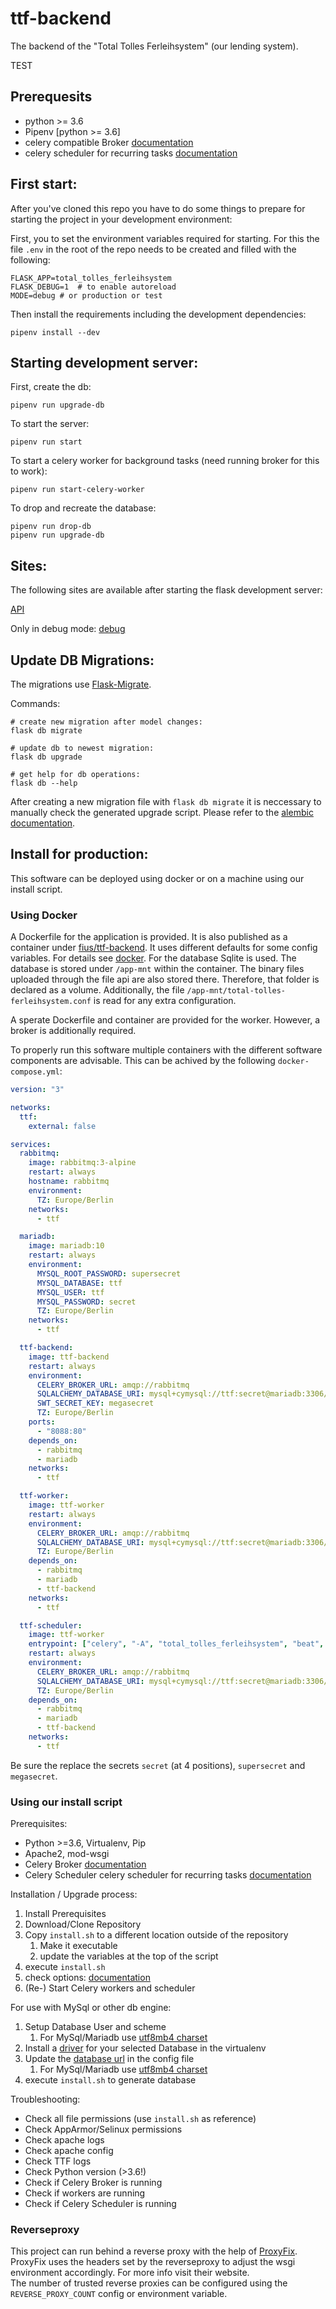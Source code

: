 # ttf-backend
The backend of the "Total Tolles Ferleihsystem" (our lending system).

TEST

## Prerequesits
- python >= 3.6
- Pipenv [python >= 3.6]
- celery compatible Broker [documentation](http://docs.celeryproject.org/en/latest/getting-started/first-steps-with-celery.html)
- celery scheduler for recurring tasks [documentation](http://docs.celeryproject.org/en/latest/userguide/periodic-tasks.html)

## First start:
After you've cloned this repo you have to do some things to prepare for starting the project in your development environment:

First, you to set the environment variables required for starting.
For this the file `.env` in the root of the repo needs to be created and filled with the following:
```
FLASK_APP=total_tolles_ferleihsystem
FLASK_DEBUG=1  # to enable autoreload 
MODE=debug # or production or test
```

Then install the requirements including the development dependencies:
```shell
pipenv install --dev
```

## Starting development server:
First, create the db:
```shell
pipenv run upgrade-db
```

To start the server:
```shell
pipenv run start
```

To start a celery worker for background tasks (need running broker for this to work):
```shell
pipenv run start-celery-worker
```

To drop and recreate the database:
```shell
pipenv run drop-db
pipenv run upgrade-db
```

## Sites:

The following sites are available after starting the flask development server:

[API](http://127.0.0.1:5000/api/doc)

Only in debug mode:
[debug](http://127.0.0.1:5000/debug)


## Update DB Migrations:

The migrations use [Flask-Migrate](flask-migrate.readthedocs.io/en/latest/).

Commands:
```shell
# create new migration after model changes:
flask db migrate

# update db to newest migration:
flask db upgrade

# get help for db operations:
flask db --help
```

After creating a new migration file with `flask db migrate` it is neccessary to manually check the generated upgrade script. Please refer to the [alembic documentation](alembic.zzzcomputing.com/en/latest/autogenerate.html#what-does-autogenerate-detect-and-what-does-it-not-detect).


## Install for production:
This software can be deployed using docker or on a machine using our install script.

### Using Docker
A Dockerfile for the application is provided.
It is also published as a container under [fius/ttf-backend](https://hub.docker.com/r/fius/ttf-backend).
It uses different defaults for some config variables. For details see [docker](docker).
For the database Sqlite is used. The database is stored under `/app-mnt` within the container.
The binary files uploaded through the file api are also stored there.
Therefore, that folder is declared as a volume.
Additionally, the file `/app-mnt/total-tolles-ferleihsystem.conf` is read for any extra configuration.

A sperate Dockerfile and container are provided for the worker.
However, a broker is additionally required.

To properly run this software multiple containers with the different software components are advisable.
This can be achived by the following `docker-compose.yml`:
```yml
version: "3"

networks:
  ttf:
    external: false

services:
  rabbitmq:
    image: rabbitmq:3-alpine
    restart: always
    hostname: rabbitmq
    environment:
      TZ: Europe/Berlin
    networks:
      - ttf

  mariadb:
    image: mariadb:10
    restart: always
    environment:
      MYSQL_ROOT_PASSWORD: supersecret
      MYSQL_DATABASE: ttf
      MYSQL_USER: ttf
      MYSQL_PASSWORD: secret
      TZ: Europe/Berlin
    networks:
      - ttf

  ttf-backend:
    image: ttf-backend
    restart: always
    environment:
      CELERY_BROKER_URL: amqp://rabbitmq
      SQLALCHEMY_DATABASE_URI: mysql+cymysql://ttf:secret@mariadb:3306/ttf
      SWT_SECRET_KEY: megasecret
      TZ: Europe/Berlin
    ports:
      - "8088:80"
    depends_on:
      - rabbitmq
      - mariadb
    networks:
      - ttf

  ttf-worker:
    image: ttf-worker
    restart: always
    environment:
      CELERY_BROKER_URL: amqp://rabbitmq
      SQLALCHEMY_DATABASE_URI: mysql+cymysql://ttf:secret@mariadb:3306/ttf
      TZ: Europe/Berlin
    depends_on:
      - rabbitmq
      - mariadb
      - ttf-backend
    networks:
      - ttf

  ttf-scheduler:
    image: ttf-worker
    entrypoint: ["celery", "-A", "total_tolles_ferleihsystem", "beat", "-s", "/app-mnt/celerybeat-schedule"]
    restart: always
    environment:
      CELERY_BROKER_URL: amqp://rabbitmq
      SQLALCHEMY_DATABASE_URI: mysql+cymysql://ttf:secret@mariadb:3306/ttf
      TZ: Europe/Berlin
    depends_on:
      - rabbitmq
      - mariadb
      - ttf-backend
    networks:
      - ttf
```
Be sure the replace the secrets `secret` (at 4 positions), `supersecret` and `megasecret`.

### Using our install script

Prerequisites:

 *  Python >=3.6, Virtualenv, Pip
 *  Apache2, mod-wsgi
 *  Celery Broker [documentation](http://docs.celeryproject.org/en/latest/getting-started/first-steps-with-celery.html)
 *  Celery Scheduler celery scheduler for recurring tasks [documentation](http://docs.celeryproject.org/en/latest/userguide/periodic-tasks.html)

Installation / Upgrade process:

 1. Install Prerequisites
 2. Download/Clone Repository
 3. Copy `install.sh` to a different location outside of the repository
     1. Make it executable
     2. update the variables at the top of the script
 4. execute `install.sh`
 5. check options: [documentation](options.md)
 6. (Re-) Start Celery workers and scheduler

For use with MySql or other db engine:

 1. Setup Database User and scheme
     1. For MySql/Mariadb use [utf8mb4 charset](http://dev.mysql.com/doc/refman/5.5/en/charset-unicode-utf8mb4.html)
 2. Install a [driver](http://docs.sqlalchemy.org/en/latest/dialects/mysql.html) for your selected Database in the virtualenv
 3. Update the [database url](http://docs.sqlalchemy.org/en/latest/core/engines.html#database-urls) in the config file
     1. For MySql/Mariadb use [utf8mb4 charset](http://docs.sqlalchemy.org/en/latest/dialects/mysql.html?highlight=utf8mb4#charset-selection)
 4. execute `install.sh` to generate database

Troubleshooting:

 *  Check all file permissions (use `install.sh` as reference)
 *  Check AppArmor/Selinux permissions
 *  Check apache logs
 *  Check apache config
 *  Check TTF logs
 *  Check Python version (>3.6!)
 *  Check if Celery Broker is running
 *  Check if workers are running
 *  Check if Celery Scheduler is running

### Reverseproxy
This project can run behind a reverse proxy with the help of [ProxyFix](https://werkzeug.palletsprojects.com/en/1.0.x/middleware/proxy_fix/). \
ProxyFix uses the headers set by the reverseproxy to adjust the wsgi environment accordingly. For more info visit their website. \
The number of trusted reverse proxies can be configured using the `REVERSE_PROXY_COUNT` config or environment variable.
